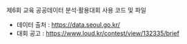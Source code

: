 제6회 교육 공공데이터 분석·활용대회 사용 코드 및 파일

- 데이터 출처 : https://data.seoul.go.kr/
- 대회 공고 : https://www.loud.kr/contest/view/132335/brief
